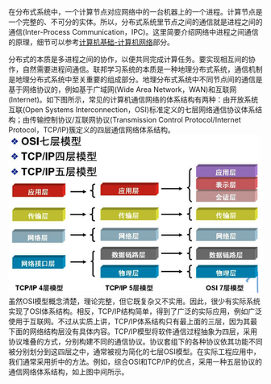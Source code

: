 在分布式系统中，一个计算节点对应网络中的一台机器上的一个进程。计算节点是一个完整的、不可分的实体。所以，分布式系统里节点之间的通信就是进程之间的通信(Inter-Process Communication，IPC)。这里简要介绍网络中进程之间通信的原理，细节可以参考[计算机基础-计算机网络](https://www.yuque.com/angsweet/machine-learning/ji-suan-ji-ji-chu_ji-suan-ji-ji-chu_ji-suan-ji-wang-luo)部分。

分布式的本质是多进程之间的协作，以便共同完成计算任务。要实现相互间的协作，自然需要进程间通信。联邦学习系统的本质是一种地理分布式系统，通信机制是地理分布式系统中至关重要的组成部分。地理分布式系统中不同节点间的通信是基于网络协议的，例如基于广域网(Wide Area Network，WAN)和互联网(Internet)。如下图所示，常见的计算机通信网络的体系结构有两种：由开放系统互联(Open Systems Interconnection，OSI)标准定义的七层网络通信协议体系结构；由传输控制协议/互联网协议(Transmission Control Protocol/Internet Protocol，TCP/IP)簇定义的四层通信网络体系结构。<br />![计算机网络体系结构示例.png](./img/1639984857100-46e7c2a4-4d36-4156-ae33-52c88d44736d.png)<br />虽然OSI模型概念清楚，理论完整，但它既复杂又不实用。因此，很少有实际系统实现了OSI体系结构。相反，TCP/IP结构简单，得到了广泛的实际应用，例如广泛使用于互联网。不过从实质上讲，TCP/IP体系结构只有最上面的三层，因为其最下面的网络结构层没有具体内容。TCP/IP模型将软件通信过程抽象为四层，采用协议堆叠的方式，分别构建不同的通信协议。协议套组下的各种协议依其功能不同被分别划分到这四层之中，通常被视为简化的七层OSI模型。在实际工程应用中，我们通常采用折中的方法。例如，综合OSI和TCP/IP的优点，采用一种五层协议的通信网络体系结构，如上图中间所示。
